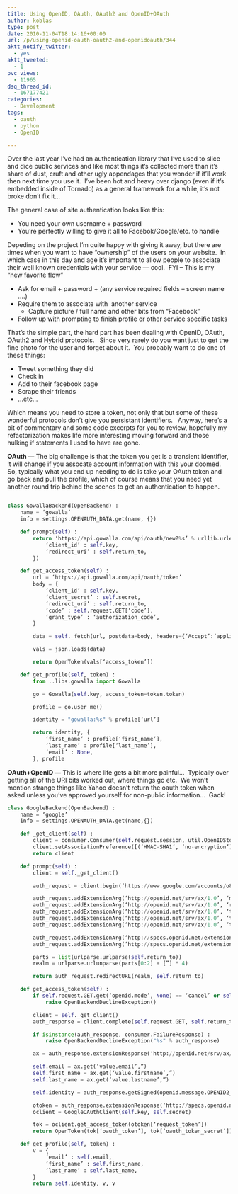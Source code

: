 ```yaml
---
title: Using OpenID, OAuth, OAuth2 and OpenID+OAuth
author: koblas
type: post
date: 2010-11-04T18:14:16+00:00
url: /p/using-openid-oauth-oauth2-and-openidoauth/344
aktt_notify_twitter:
  - yes
aktt_tweeted:
  - 1
pvc_views:
  - 11965
dsq_thread_id:
  - 167177421
categories:
  - Development
tags:
  - oauth
  - python
  - OpenID

---
```

Over the last year I&#8217;ve had an authentication library that I&#8217;ve used to slice and dice public services and like most things it&#8217;s collected more than it&#8217;s share of dust, cruft and other ugly appendages that you wonder if it&#8217;ll work then next time you use it.  I&#8217;ve been hot and heavy over django (even if it&#8217;s embedded inside of Tornado) as a general framework for a while, it&#8217;s not broke don&#8217;t fix it&#8230;

The general case of site authentication looks like this:

  * You need your own username + password
  * You&#8217;re perfectly willing to give it all to Facebok/Google/etc. to handle

Depeding on the project I&#8217;m quite happy with giving it away, but there are times when you want to have &#8220;ownership&#8221; of the users on your website.  In which case in this day and age it&#8217;s important to allow people to associate their well known credentials with your service &#8212; cool.  FYI &#8211; This is my &#8220;new favorite flow&#8221;

  * Ask for email + password + (any service required fields &#8211; screen name &#8230;.)
  * Require them to associate with  another service 
      * Capture picture / full name and other bits from &#8220;Facebook&#8221;
  * Follow up with prompting to finish profile or other service specific tasks

That&#8217;s the simple part, the hard part has been dealing with OpenID, OAuth, OAuth2 and Hybrid protocols.   Since very rarely do you want just to get the fine photo for the user and forget about it.  You probably want to do one of these things:

  * Tweet something they did
  * Check in
  * Add to their facebook page
  * Scrape their friends
  * &#8230;etc&#8230;

Which means you need to store a token, not only that but some of these wonderful protocols don&#8217;t give you persistant identifiers.   Anyway, here&#8217;s a bit of commentary and some code excerpts for you to review, hopefully my refactorization makes life more interesting moving forward and those hulking if statements I used to have are gone.

**OAuth &#8212;** The big challenge is that the token you get is a transient identifier, it will change if you assocate account information with this your doomed.   So, typically what you end up needing to do is take your OAuth token and go back and pull the profile, which of course means that you need yet another round trip behind the scenes to get an authentication to happen.

```python

class GowallaBackend(OpenBackend) :
    name = ‘gowalla’
    info = settings.OPENAUTH_DATA.get(name, {})

    def prompt(self) :
        return ‘https://api.gowalla.com/api/oauth/new?%s’ % urllib.urlencode({
            ‘client_id’ : self.key,
            ‘redirect_uri’ : self.return_to,
        })

    def get_access_token(self) :
        url = ‘https://api.gowalla.com/api/oauth/token’
        body = {
            ‘client_id’ : self.key,
            ‘client_secret’ : self.secret,
            ‘redirect_uri’ : self.return_to,
            ‘code’ : self.request.GET[‘code’],
            ‘grant_type’ : ‘authorization_code’,
        }

        data = self._fetch(url, postdata=body, headers={‘Accept’:’application/json’})

        vals = json.loads(data)

        return OpenToken(vals[‘access_token’])

    def get_profile(self, token) :
        from ..libs.gowalla import Gowalla

        go = Gowalla(self.key, access_token=token.token)

        profile = go.user_me()

        identity = "gowalla:%s" % profile[‘url’]

        return identity, {
            ‘first_name’ : profile[‘first_name’],
            ‘last_name’ : profile[‘last_name’],
            ’email’ : None,
        }, profile

```

**OAuth+OpenID &#8212;** This is where life gets a bit more painful&#8230;  Typically over getting all of the URI bits worked out, where things go etc.  We won&#8217;t mention strange things like Yahoo doesn&#8217;t return the oauth token when asked unless you&#8217;ve approved yourself for non-public information&#8230;  Gack!

```python
class GoogleBackend(OpenBackend) :
    name = ‘google’
    info = settings.OPENAUTH_DATA.get(name,{})

    def _get_client(self) :
        client = consumer.Consumer(self.request.session, util.OpenIDStore())
        client.setAssociationPreference([(‘HMAC-SHA1’, ‘no-encryption’)])
        return client

    def prompt(self) :
        client = self._get_client()

        auth_request = client.begin(‘https://www.google.com/accounts/o8/id’)

        auth_request.addExtensionArg(‘http://openid.net/srv/ax/1.0’, ‘mode’, ‘fetch_request’)
        auth_request.addExtensionArg(‘http://openid.net/srv/ax/1.0’, ‘required’, ’email,firstname,lastname’)
        auth_request.addExtensionArg(‘http://openid.net/srv/ax/1.0’, ‘type.email’, ‘http://schema.openid.net/contact/email’)
        auth_request.addExtensionArg(‘http://openid.net/srv/ax/1.0’, ‘type.firstname’, ‘http://axschema.org/namePerson/first’)
        auth_request.addExtensionArg(‘http://openid.net/srv/ax/1.0’, ‘type.lastname’, ‘http://axschema.org/namePerson/last’)

        auth_request.addExtensionArg(‘http://specs.openid.net/extensions/oauth/1.0’, ‘consumer’, self.key)
        auth_request.addExtensionArg(‘http://specs.openid.net/extensions/oauth/1.0’, ‘scope’, ‘http://www.google.com/m8/feeds’)

        parts = list(urlparse.urlparse(self.return_to))
        realm = urlparse.urlunparse(parts[0:2] + [”] * 4)

        return auth_request.redirectURL(realm, self.return_to)

    def get_access_token(self) :
        if self.request.GET.get(‘openid.mode’, None) == ‘cancel’ or self.request.GET.get(‘openid.mode’, None) != ‘id_res’ :
            raise OpenBackendDeclineException()

        client = self._get_client()
        auth_response = client.complete(self.request.GET, self.return_to)

        if isinstance(auth_response, consumer.FailureResponse) :
            raise OpenBackendDeclineException("%s" % auth_response)

        ax = auth_response.extensionResponse(‘http://openid.net/srv/ax/1.0’, True)

        self.email = ax.get(‘value.email’,”)
        self.first_name = ax.get(‘value.firstname’,”)
        self.last_name = ax.get(‘value.lastname’,”)

        self.identity = auth_response.getSigned(openid.message.OPENID2_NS, ‘identity’, None)

        otoken = auth_response.extensionResponse(‘http://specs.openid.net/extensions/oauth/1.0’, True)
        oclient = GoogleOAuthClient(self.key, self.secret)

        tok = oclient.get_access_token(otoken[‘request_token’])
        return OpenToken(tok[‘oauth_token’], tok[‘oauth_token_secret’])

    def get_profile(self, token) :
        v = {
            ’email’ : self.email,
            ‘first_name’ : self.first_name,
            ‘last_name’ : self.last_name,
        }
        return self.identity, v, v
```
